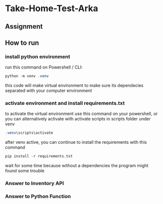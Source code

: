 # Take-Home-Test-Arka

## Assignment

## How to run

### install python environment 

run this command on Powershell / CLI:


```powershell
python -m venv .venv
```

this code will make virtual environment to make sure its dependecies separated with your computer environment

### activate environment and install requirements.txt

to activate the virtual environment use this command on your powershell, or you can alternatively activate with activate scripts in scripts folder under venv

```powershell
.venv\scripts\activate
```

after venv active, you can continue to install the requirements with this command

```python
pip install -r requirements.txt
```

wait for some time because without a dependencies the program might found some trouble

### Answer to Inventory API



### Answer to Python Function



